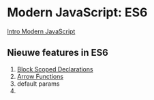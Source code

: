 # Modern JavaScript: ES6

[Intro Modern JavaScript](intro)

## Nieuwe features in ES6
1. [Block Scoped Declarations](Block%20Scoped%20Declarations)
2. [Arrow Functions](Arrow%20Functions)
3. default params
4.
